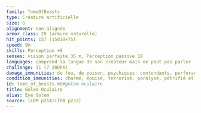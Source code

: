 ```yaml
---
family: TomeOfBeasts
type: Créature artificielle
size: G
alignment: non-alignée
armor_class: 20 (armure naturelle)
hit_points: 157 (15d10+75)
speed: 9m
skills: Perception +8
senses: vision parfaite 36 m, Perception passive 18
languages: comprend la langue de son créateur mais ne peut pas parler
challenge: 11 (7 200PX)
damage_immunities: de feu, de poison, psychiques; contondants, perforants et tranchants issus d'armes non magiques qui ne sont pas en adamantium
condition_immunities: charmé, épuisé, terrorisé, paralysé, pétrifié et empoisonné
id: tome_of_beasts.md#golem-oculaire
title: Golem Oculaire
alias: Eye Golem
source: (LDM p214)(TOB p233)
---
```


